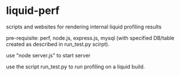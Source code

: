 # liquid-perf
scripts and websites for rendering internal liquid profiling results

pre-requisite: perf, node.js, express.js, mysql (with specified DB/table created as described in run_test.py scirpt).

use "node server.js" to start server

use the script run_test.py to run profiling on a liquid build.